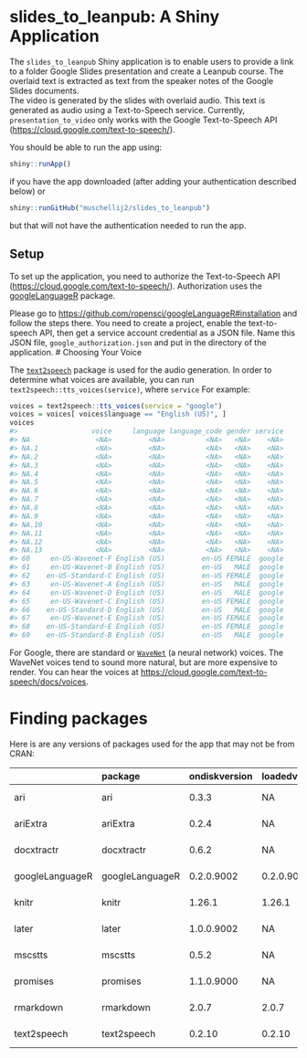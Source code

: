 
<!-- README.md is generated from README.Rmd. Please edit that file -->

# slides\_to\_leanpub: A Shiny Application

<!-- badges: start -->

<!-- badges: end -->

The `slides_to_leanpub` Shiny application is to enable users to provide
a link to a folder Google Slides presentation and create a Leanpub
course. The overlaid text is extracted as text from the speaker notes of
the Google Slides documents.  
The video is generated by the slides with overlaid audio. This text is
generated as audio using a Text-to-Speech service. Currently,
`presentation_to_video` only works with the Google Text-to-Speech API
(<https://cloud.google.com/text-to-speech/>).

You should be able to run the app using:

``` r
shiny::runApp()
```

if you have the app downloaded (after adding your authentication
described below) or

``` r
shiny::runGitHub("muschellij2/slides_to_leanpub")
```

but that will not have the authentication needed to run the app.

## Setup

To set up the application, you need to authorize the Text-to-Speech API
(<https://cloud.google.com/text-to-speech/>). Authorization uses the
[googleLanguageR](https://github.com/ropensci/googleLanguageR) package.

Please go to <https://github.com/ropensci/googleLanguageR#installation>
and follow the steps there. You need to create a project, enable the
text-to-speech API, then get a service account credential as a JSON
file. Name this JSON file, `google_authorization.json` and put in the
directory of the application. \# Choosing Your Voice

The [`text2speech`](https://github.com/muschellij2/text2speech) package
is used for the audio generation. In order to determine what voices are
available, you can run `text2speech::tts_voices(service)`, where
`service` For example:

``` r
voices = text2speech::tts_voices(service = "google")
voices = voices[ voices$language == "English (US)", ]
voices
#>                  voice     language language_code gender service
#> NA                <NA>         <NA>          <NA>   <NA>    <NA>
#> NA.1              <NA>         <NA>          <NA>   <NA>    <NA>
#> NA.2              <NA>         <NA>          <NA>   <NA>    <NA>
#> NA.3              <NA>         <NA>          <NA>   <NA>    <NA>
#> NA.4              <NA>         <NA>          <NA>   <NA>    <NA>
#> NA.5              <NA>         <NA>          <NA>   <NA>    <NA>
#> NA.6              <NA>         <NA>          <NA>   <NA>    <NA>
#> NA.7              <NA>         <NA>          <NA>   <NA>    <NA>
#> NA.8              <NA>         <NA>          <NA>   <NA>    <NA>
#> NA.9              <NA>         <NA>          <NA>   <NA>    <NA>
#> NA.10             <NA>         <NA>          <NA>   <NA>    <NA>
#> NA.11             <NA>         <NA>          <NA>   <NA>    <NA>
#> NA.12             <NA>         <NA>          <NA>   <NA>    <NA>
#> NA.13             <NA>         <NA>          <NA>   <NA>    <NA>
#> 60     en-US-Wavenet-F English (US)         en-US FEMALE  google
#> 61     en-US-Wavenet-B English (US)         en-US   MALE  google
#> 62    en-US-Standard-C English (US)         en-US FEMALE  google
#> 63     en-US-Wavenet-A English (US)         en-US   MALE  google
#> 64     en-US-Wavenet-D English (US)         en-US   MALE  google
#> 65     en-US-Wavenet-C English (US)         en-US FEMALE  google
#> 66    en-US-Standard-D English (US)         en-US   MALE  google
#> 67     en-US-Wavenet-E English (US)         en-US FEMALE  google
#> 68    en-US-Standard-E English (US)         en-US FEMALE  google
#> 69    en-US-Standard-B English (US)         en-US   MALE  google
```

For Google, there are standard or
[`WaveNet`](https://cloud.google.com/text-to-speech/docs/wavenet) (a
neural network) voices. The WaveNet voices tend to sound more natural,
but are more expensive to render. You can hear the voices at
<https://cloud.google.com/text-to-speech/docs/voices>.

# Finding packages

Here is are any versions of packages used for the app that may not be
from CRAN:

|                 | package         | ondiskversion | loadedversion | path                                                                           | loadedpath                                                                     | attached | is\_base | date       | source                                         | md5ok | library                                                        |
| --------------- | :-------------- | :------------ | :------------ | :----------------------------------------------------------------------------- | :----------------------------------------------------------------------------- | :------- | :------- | :--------- | :--------------------------------------------- | :---- | :------------------------------------------------------------- |
| ari             | ari             | 0.3.3         | NA            | /Library/Frameworks/R.framework/Versions/3.6/Resources/library/ari             | NA                                                                             | FALSE    | FALSE    | 2020-01-22 | Github (<muschellij2/ari@099a315>)             | NA    | /Library/Frameworks/R.framework/Versions/3.6/Resources/library |
| ariExtra        | ariExtra        | 0.2.4         | NA            | /Library/Frameworks/R.framework/Versions/3.6/Resources/library/ariExtra        | NA                                                                             | FALSE    | FALSE    | 2019-09-16 | local                                          | NA    | /Library/Frameworks/R.framework/Versions/3.6/Resources/library |
| docxtractr      | docxtractr      | 0.6.2         | NA            | /Library/Frameworks/R.framework/Versions/3.6/Resources/library/docxtractr      | NA                                                                             | FALSE    | FALSE    | 2019-08-07 | Github (<hrbrmstr/docxtractr@7cb823d>)         | NA    | /Library/Frameworks/R.framework/Versions/3.6/Resources/library |
| googleLanguageR | googleLanguageR | 0.2.0.9002    | 0.2.0.9002    | /Library/Frameworks/R.framework/Versions/3.6/Resources/library/googleLanguageR | /Library/Frameworks/R.framework/Versions/3.6/Resources/library/googleLanguageR | TRUE     | FALSE    | 2020-01-22 | Github (<muschellij2/googleLanguageR@1f6028b>) | NA    | /Library/Frameworks/R.framework/Versions/3.6/Resources/library |
| knitr           | knitr           | 1.26.1        | 1.26.1        | /Library/Frameworks/R.framework/Versions/3.6/Resources/library/knitr           | /Library/Frameworks/R.framework/Versions/3.6/Resources/library/knitr           | FALSE    | FALSE    | 2020-01-05 | Github (<muschellij2/knitr@f5af631>)           | NA    | /Library/Frameworks/R.framework/Versions/3.6/Resources/library |
| later           | later           | 1.0.0.9002    | NA            | /Library/Frameworks/R.framework/Versions/3.6/Resources/library/later           | NA                                                                             | FALSE    | FALSE    | 2020-01-17 | Github (<r-lib/later@077245d>)                 | NA    | /Library/Frameworks/R.framework/Versions/3.6/Resources/library |
| mscstts         | mscstts         | 0.5.2         | NA            | /Library/Frameworks/R.framework/Versions/3.6/Resources/library/mscstts         | NA                                                                             | FALSE    | FALSE    | 2019-08-06 | Github (<muschellij2/mscstts@226bfef>)         | NA    | /Library/Frameworks/R.framework/Versions/3.6/Resources/library |
| promises        | promises        | 1.1.0.9000    | NA            | /Library/Frameworks/R.framework/Versions/3.6/Resources/library/promises        | NA                                                                             | FALSE    | FALSE    | 2020-01-17 | Github (<rstudio/promises@627dfc6>)            | NA    | /Library/Frameworks/R.framework/Versions/3.6/Resources/library |
| rmarkdown       | rmarkdown       | 2.0.7         | 2.0.7         | /Library/Frameworks/R.framework/Versions/3.6/Resources/library/rmarkdown       | /Library/Frameworks/R.framework/Versions/3.6/Resources/library/rmarkdown       | FALSE    | FALSE    | 2020-01-17 | Github (<rstudio/rmarkdown@2faf16a>)           | NA    | /Library/Frameworks/R.framework/Versions/3.6/Resources/library |
| text2speech     | text2speech     | 0.2.10        | 0.2.10        | /Library/Frameworks/R.framework/Versions/3.6/Resources/library/text2speech     | /Library/Frameworks/R.framework/Versions/3.6/Resources/library/text2speech     | FALSE    | FALSE    | 2020-01-31 | local                                          | NA    | /Library/Frameworks/R.framework/Versions/3.6/Resources/library |
